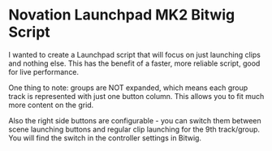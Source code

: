 Novation Launchpad MK2 Bitwig Script
=====================================

I wanted to create a Launchpad script that will focus on just launching clips
and nothing else. This has the benefit of a faster, more reliable script, good
for live performance.

One thing to note: groups are NOT expanded, which means each group track is
represented with just one button column. This allows you to fit much more
content on the grid.

Also the right side buttons are configurable - you can switch them between
scene launching buttons and regular clip launching for the 9th track/group. You
will find the switch in the controller settings in Bitwig.
